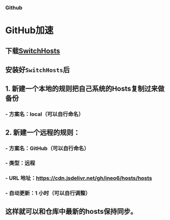 ### Github

# GitHub加速
## 下载[SwitchHosts](https://swh.app/zh/)
## 安装好`SwitchHosts`后
## 1. 新建一个本地的规则把自己系统的Hosts复制过来做备份
### - 方案名：local（可以自行命名）
## 2. 新建一个远程的规则：
### - 方案名：GitHub（可以自行命名）
### - 类型：远程
### - URL 地址：https://cdn.jsdelivr.net/gh/ineo6/hosts/hosts
### - 自动更新：1 小时（可以自行调整）
## 这样就可以和仓库中最新的hosts保持同步。

